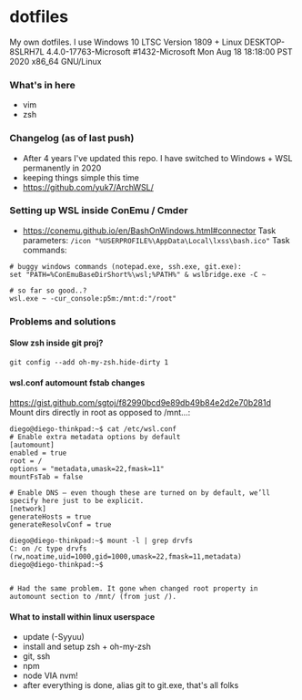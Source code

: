 dotfiles
========
My own dotfiles. I use Windows 10 LTSC Version 1809 + 
Linux DESKTOP-8SLRH7L 4.4.0-17763-Microsoft #1432-Microsoft Mon Aug 18 18:18:00 PST 2020 x86_64 GNU/Linux

### What's in here
* vim
* zsh

### Changelog (as of last push)
* After 4 years I've updated this repo. I have switched to Windows + WSL permanently in 2020
* keeping things simple this time
* https://github.com/yuk7/ArchWSL/

### Setting up WSL inside ConEmu / Cmder
* https://conemu.github.io/en/BashOnWindows.html#connector
Task parameters: `/icon "%USERPROFILE%\AppData\Local\lxss\bash.ico"`
Task commands:
```
# buggy windows commands (notepad.exe, ssh.exe, git.exe):
set "PATH=%ConEmuBaseDirShort%\wsl;%PATH%" & wslbridge.exe -C ~

# so far so good..?
wsl.exe ~ -cur_console:p5m:/mnt:d:"/root"
```

### Problems and solutions
#### Slow zsh inside git proj?
```
git config --add oh-my-zsh.hide-dirty 1
```

#### wsl.conf automount fstab changes
https://gist.github.com/sgtoj/f82990bcd9e89db49b84e2d2e70b281d
Mount dirs directly in root as opposed to /mnt...:

```
diego@diego-thinkpad:~$ cat /etc/wsl.conf
# Enable extra metadata options by default
[automount]
enabled = true
root = /
options = "metadata,umask=22,fmask=11"
mountFsTab = false

# Enable DNS – even though these are turned on by default, we’ll specify here just to be explicit.
[network]
generateHosts = true
generateResolvConf = true

diego@diego-thinkpad:~$ mount -l | grep drvfs
C: on /c type drvfs (rw,noatime,uid=1000,gid=1000,umask=22,fmask=11,metadata)
diego@diego-thinkpad:~$


# Had the same problem. It gone when changed root property in automount section to /mnt/ (from just /).
```

#### What to install within linux userspace
* update (-Syyuu)
* install and setup zsh + oh-my-zsh
* git, ssh
* npm
* node VIA nvm!
* after everything is done, alias git to git.exe, that's all folks

